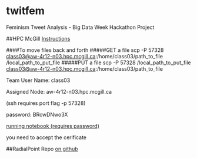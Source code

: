 # twitfem
Feminism Tweet Analysis - Big Data Week Hackathon Project

##HPC McGill
[Instructions](https://www.tinyurl.com/bdw-mcgillhpc)

####To move files back and forth
#####GET a file
scp -P 57328 class03@aw-4r12-n03.hpc.mcgill.ca:/home/class03/path_to_file   /local_path_to_put_file
#####PUT a file
scp -P 57328 /local_path_to_put_file   class03@aw-4r12-n03.hpc.mcgill.ca:/home/class03/path_to_file

Team User Name: class03

Assigned Node: aw-4r12-n03.hpc.mcgill.ca

(ssh requires port flag -p 57328)

password: BRcwDNwo3X

[running notebook (requires password)](https://aw-4r12-n03.hpc.mcgill.ca:8088)

you need to accept the cerificate

##RadialPoint Repo
[on github](http://www.github.com/radialpoint/bigdata-week-sentiment)
